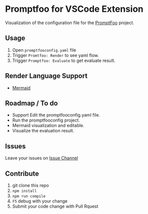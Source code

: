 # Promptfoo for VSCode Extension

Visualization of the configuration file for the [PromptFoo](https://www.promptfoo.dev/) project.

## Usage
1. Open `promptfooconfig.yaml` file
1. Trigger `Promtfoo: Render` to see yaml flow.
1. Trigger `Promptfoo: Evaluate` to get evaluate result.

## Render Language Support
* [Mermaid](https://mermaid.js.org/) 

## Roadmap / To do
- Support Edit the promptfooconfig.yaml file.
- Run the promptfooconfig project. 
- Mermaid visualization and editable.
- Visualize the evaluation result.

## Issues
Leave your issues on [Issue Channel](https://github.com/yetsmarch-sina/vscode-promptfoo/issues)

## Contribute
1. git clone this repo
2. `npm install`
3. `npm run compile`
4. `F5` debug with your change
5. Submit your code change with Pull Rquest
